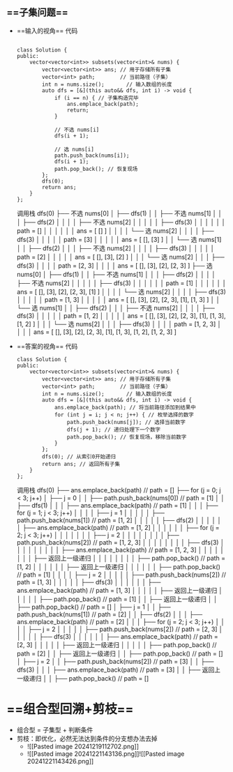 ## ==子集问题==
- ==输入的视角==
	代码
	```
	
	class Solution {
	public:
	    vector<vector<int>> subsets(vector<int>& nums) {
	        vector<vector<int>> ans; // 用于存储所有子集
	        vector<int> path;        // 当前路径（子集）
	        int n = nums.size();       // 输入数组的长度
	        auto dfs = [&](this auto&& dfs, int i) -> void {
	            if (i == n) { // 子集构造完毕
	                ans.emplace_back(path);
	                return;
	            }
	
	            // 不选 nums[i]
	            dfs(i + 1);
	
	            // 选 nums[i]
	            path.push_back(nums[i]);
	            dfs(i + 1);
	            path.pop_back(); // 恢复现场
	        };
	        dfs(0);
	        return ans;
	    }
	};
	```
	调用栈
	dfs(0)
	├── 不选 nums[0]
	│   ├── dfs(1)
	│   │   ├── 不选 nums[1]
	│   │   │   ├── dfs(2)
	│   │   │   │   ├── 不选 nums[2]
	│   │   │   │   │   ├── dfs(3)
	│   │   │   │   │   │   path = []
	│   │   │   │   │   │   ans = [ [] ]
	│   │   │   │   └── 选 nums[2]
	│   │   │   │       ├── dfs(3)
	│   │   │   │       │   path = [3]
	│   │   │   │       │   ans = [ [], [3] ]
	│   │   └── 选 nums[1]
	│   │       ├── dfs(2)
	│   │       │   ├── 不选 nums[2]
	│   │       │   │   ├── dfs(3)
	│   │       │   │   │   path = [2]
	│   │       │   │   │   ans = [ [], [3], [2] ]
	│   │       │   └── 选 nums[2]
	│   │       │       ├── dfs(3)
	│   │       │       │   path = [2, 3]
	│   │       │       │   ans = [ [], [3], [2], [2, 3] ]
	├── 选 nums[0]
	│   ├── dfs(1)
	│   │   ├── 不选 nums[1]
	│   │   │   ├── dfs(2)
	│   │   │   │   ├── 不选 nums[2]
	│   │   │   │   │   ├── dfs(3)
	│   │   │   │   │   │   path = [1]
	│   │   │   │   │   │   ans = [ [], [3], [2], [2, 3], [1] ]
	│   │   │   │   └── 选 nums[2]
	│   │   │   │       ├── dfs(3)
	│   │   │   │       │   path = [1, 3]
	│   │   │   │       │   ans = [ [], [3], [2], [2, 3], [1], [1, 3] ]
	│   │   └── 选 nums[1]
	│   │       ├── dfs(2)
	│   │       │   ├── 不选 nums[2]
	│   │       │   │   ├── dfs(3)
	│   │       │   │   │   path = [1, 2]
	│   │       │   │   │   ans = [ [], [3], [2], [2, 3], [1], [1, 3], [1, 2] ]
	│   │       │   └── 选 nums[2]
	│   │       │       ├── dfs(3)
	│   │       │       │   path = [1, 2, 3]
	│   │       │       │   ans = [ [], [3], [2], [2, 3], [1], [1, 3], [1, 2], [1, 2, 3] ]
- ==答案的视角==
	代码
	```
	class Solution {
	public:
	    vector<vector<int>> subsets(vector<int>& nums) {
	        vector<vector<int>> ans; // 用于存储所有子集
	        vector<int> path;        // 当前路径（子集）
	        int n = nums.size();       // 输入数组的长度
	        auto dfs = [&](this auto&& dfs, int i) -> void {
	            ans.emplace_back(path); // 将当前路径添加到结果中
	            for (int j = i; j < n; j++) { // 枚举选择的数字
	                path.push_back(nums[j]); // 选择当前数字
	                dfs(j + 1); // 递归处理下一个数字
	                path.pop_back(); // 恢复现场，移除当前数字
	            }
	        };
	        dfs(0); // 从索引0开始递归
	        return ans; // 返回所有子集
	    }
	};
	```
	
	
	
	调用栈
	dfs(0)
	├── ans.emplace_back(path) // path = []
	├── for (j = 0; j < 3; j++)
	│   ├── j = 0
	│   │   ├── path.push_back(nums[0]) // path = [1]
	│   │   ├── dfs(1)
	│   │   │   ├── ans.emplace_back(path) // path = [1]
	│   │   │   ├── for (j = 1; j < 3; j++)
	│   │   │   │   ├── j = 1
	│   │   │   │   │   ├── path.push_back(nums[1]) // path = [1, 2]
	│   │   │   │   │   ├── dfs(2)
	│   │   │   │   │   │   ├── ans.emplace_back(path) // path = [1, 2]
	│   │   │   │   │   │   ├── for (j = 2; j < 3; j++)
	│   │   │   │   │   │   │   ├── j = 2
	│   │   │   │   │   │   │   │   ├── path.push_back(nums[2]) // path = [1, 2, 3]
	│   │   │   │   │   │   │   │   ├── dfs(3)
	│   │   │   │   │   │   │   │   │   ├── ans.emplace_back(path) // path = [1, 2, 3]
	│   │   │   │   │   │   │   │   ├── 返回上一级递归
	│   │   │   │   │   │   │   │   ├── path.pop_back() // path = [1, 2]
	│   │   │   │   │   │   ├── 返回上一级递归
	│   │   │   │   │   │   ├── path.pop_back() // path = [1]
	│   │   │   │   ├── j = 2
	│   │   │   │   │   ├── path.push_back(nums[2]) // path = [1, 3]
	│   │   │   │   │   ├── dfs(3)
	│   │   │   │   │   │   ├── ans.emplace_back(path) // path = [1, 3]
	│   │   │   │   │   ├── 返回上一级递归
	│   │   │   │   │   ├── path.pop_back() // path = [1]
	│   │   ├── 返回上一级递归
	│   │   ├── path.pop_back() // path = []
	│   ├── j = 1
	│   │   ├── path.push_back(nums[1]) // path = [2]
	│   │   ├── dfs(2)
	│   │   │   ├── ans.emplace_back(path) // path = [2]
	│   │   │   ├── for (j = 2; j < 3; j++)
	│   │   │   │   ├── j = 2
	│   │   │   │   │   ├── path.push_back(nums[2]) // path = [2, 3]
	│   │   │   │   │   ├── dfs(3)
	│   │   │   │   │   │   ├── ans.emplace_back(path) // path = [2, 3]
	│   │   │   │   │   ├── 返回上一级递归
	│   │   │   │   │   ├── path.pop_back() // path = [2]
	│   │   ├── 返回上一级递归
	│   │   ├── path.pop_back() // path = []
	│   ├── j = 2
	│   │   ├── path.push_back(nums[2]) // path = [3]
	│   │   ├── dfs(3)
	│   │   │   ├── ans.emplace_back(path) // path = [3]
	│   │   ├── 返回上一级递归
	│   │   ├── path.pop_back() // path = []

# ==组合型回溯+剪枝==
- 组合型 = 子集型 + 判断条件
- 剪枝：即优化，必然无法达到条件的分支想办法去掉
	- ![[Pasted image 20241219112702.png]]
	- ![[Pasted image 20241221143136.png]]![[Pasted image 20241221143426.png]]



